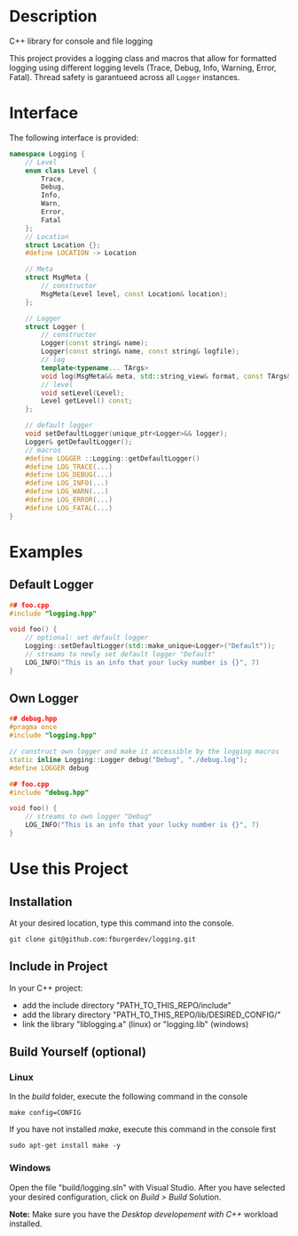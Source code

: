 # Description
C++ library for console and file logging

This project provides a logging class and macros that allow for formatted logging using different logging levels (Trace, Debug, Info, Warning, Error, Fatal). Thread safety is garantueed across all `Logger` instances.

# Interface
The following interface is provided:
```cpp
namespace Logging {
	// Level
	enum class Level {
		Trace,
		Debug,
		Info,
		Warn,
		Error,
		Fatal
	};
    // Location
	struct Location {};
	#define LOCATION -> Location

	// Meta
	struct MsgMeta {
		// constructor
		MsgMeta(Level level, const Location& location);
	};

	// Logger
	struct Logger {
		// constructor
		Logger(const string& name);
		Logger(const string& name, const string& logfile);
		// log
		template<typename... TArgs>
		void log(MsgMeta&& meta, std::string_view& format, const TArgs&... args);
		// level
		void setLevel(Level);
		Level getLevel() const;
	};

	// default logger
    void setDefaultLogger(unique_ptr<Logger>&& logger);
    Logger& getDefaultLogger();
	// macros
	#define LOGGER ::Logging::getDefaultLogger()
	#define LOG_TRACE(...)
	#define LOG_DEBUG(...)
	#define LOG_INFO(...)
	#define LOG_WARN(...)
	#define LOG_ERROR(...)
	#define LOG_FATAL(...)
}
```
# Examples
## Default Logger
```cpp
## foo.cpp
#include "logging.hpp"

void foo() {
	// optional: set default logger
	Logging::setDefaultLogger(std::make_unique<Logger>("Default"));
	// streams to newly set default logger "Default"
	LOG_INFO("This is an info that your lucky number is {}", 7)
}
```
## Own Logger
```cpp
## debug.hpp
#pragma once
#include "logging.hpp"

// construct own logger and make it accessible by the logging macros
static inline Logging::Logger debug("Debug", "./debug.log");
#define LOGGER debug
```
```cpp
## foo.cpp
#include "debug.hpp"

void foo() {
	// streams to own logger "Debug"
	LOG_INFO("This is an info that your lucky number is {}", 7)
}
```

# Use this Project
## Installation
At your desired location, type this command into the console.
``` console
git clone git@github.com:fburgerdev/logging.git
```

## Include in Project
In your C++ project:
- add the include directory "PATH_TO_THIS_REPO/include" 
- add the library directory "PATH_TO_THIS_REPO/lib/DESIRED_CONFIG/" 
- link the library "liblogging.a" (linux) or "logging.lib" (windows)

## Build Yourself (optional)
### Linux
In the _build_ folder, execute the following command in the console
``` console
make config=CONFIG
```
If you have not installed _make_, execute this command in the console first
``` console
sudo apt-get install make -y
```

### Windows
Open the file "build/logging.sln" with Visual Studio.
After you have selected your desired configuration, click on _Build > Build_ Solution.

__Note:__ Make sure you have the _Desktop developement with C++_ workload installed.